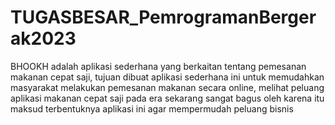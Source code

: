 # TUGASBESAR_PemrogramanBergerak2023
BHOOKH adalah aplikasi sederhana yang berkaitan tentang pemesanan makanan cepat saji, tujuan dibuat aplikasi sederhana ini untuk memudahkan masyarakat melakukan pemesanan makanan secara online, melihat peluang aplikasi makanan cepat saji pada era sekarang sangat bagus oleh karena itu maksud terbentuknya aplikasi ini agar mempermudah peluang bisnis
